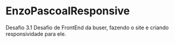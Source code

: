# EnzoPascoalResponsive
Desafio 3.1
Desafio de FrontEnd da buser, fazendo o site e criando responsividade para ele.
